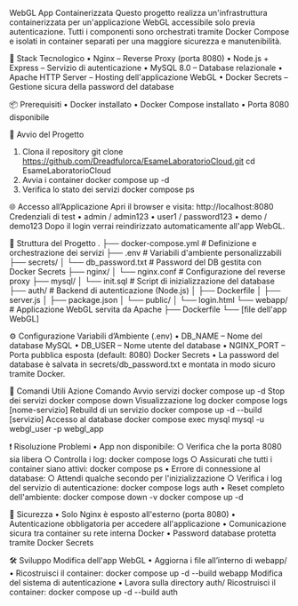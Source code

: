 WebGL App Containerizzata
Questo progetto realizza un'infrastruttura containerizzata per un'applicazione WebGL accessibile solo previa autenticazione. Tutti i componenti sono orchestrati tramite Docker Compose e isolati in container separati per una maggiore sicurezza e manutenibilità.

🔧 Stack Tecnologico
	• Nginx – Reverse Proxy (porta 8080)
	• Node.js + Express – Servizio di autenticazione
	• MySQL 8.0 – Database relazionale
	• Apache HTTP Server – Hosting dell'applicazione WebGL
	• Docker Secrets – Gestione sicura della password del database

📦 Prerequisiti
	• Docker installato
	• Docker Compose installato
	• Porta 8080 disponibile

🚀 Avvio del Progetto
1. Clona il repository
git clone https://github.com/Dreadfulorca/EsameLaboratorioCloud.git
cd EsameLaboratorioCloud
2. Avvia i container
docker compose up -d
3. Verifica lo stato dei servizi
docker compose ps

🌐 Accesso all’Applicazione
Apri il browser e visita:
http://localhost:8080
Credenziali di test
	• admin / admin123
	• user1 / password123
	• demo / demo123
Dopo il login verrai reindirizzato automaticamente all'app WebGL.

📁 Struttura del Progetto
.
├── docker-compose.yml          # Definizione e orchestrazione dei servizi
├── .env                        # Variabili d'ambiente personalizzabili
├── secrets/
│   └── db_password.txt         # Password del DB gestita con Docker Secrets
├── nginx/
│   └── nginx.conf              # Configurazione del reverse proxy
├── mysql/
│   └── init.sql                # Script di inizializzazione del database
├── auth/                       # Backend di autenticazione (Node.js)
│   ├── Dockerfile
│   ├── server.js
│   ├── package.json
│   └── public/
│       └── login.html
└── webapp/                     # Applicazione WebGL servita da Apache
    ├── Dockerfile
    └── [file dell'app WebGL]


⚙️ Configurazione
Variabili d’Ambiente (.env)
	• DB_NAME – Nome del database MySQL
	• DB_USER – Nome utente del database
	• NGINX_PORT – Porta pubblica esposta (default: 8080)
Docker Secrets
	• La password del database è salvata in secrets/db_password.txt e montata in modo sicuro tramite Docker.

🧰 Comandi Utili
Azione	Comando
Avvio servizi	docker compose up -d
Stop dei servizi	docker compose down
Visualizzazione log	docker compose logs [nome-servizio]
Rebuild di un servizio	docker compose up -d --build [servizio]
Accesso al database	docker compose exec mysql mysql -u webgl_user -p webgl_app

❗ Risoluzione Problemi
	• App non disponibile:
		○ Verifica che la porta 8080 sia libera
		○ Controlla i log: docker compose logs
		○ Assicurati che tutti i container siano attivi: docker compose ps
	• Errore di connessione al database:
		○ Attendi qualche secondo per l'inizializzazione
		○ Verifica i log del servizio di autenticazione: docker compose logs auth
	• Reset completo dell'ambiente:
docker compose down -v
docker compose up -d

🔐 Sicurezza
	• Solo Nginx è esposto all'esterno (porta 8080)
	• Autenticazione obbligatoria per accedere all'applicazione
	• Comunicazione sicura tra container su rete interna Docker
	• Password database protetta tramite Docker Secrets

🛠️ Sviluppo
Modifica dell'app WebGL
	• Aggiorna i file all’interno di webapp/
	• Ricostruisci il container:
docker compose up -d --build webapp
Modifica del sistema di autenticazione
	• Lavora sulla directory auth/
Ricostruisci il container:
docker compose up -d --build auth
